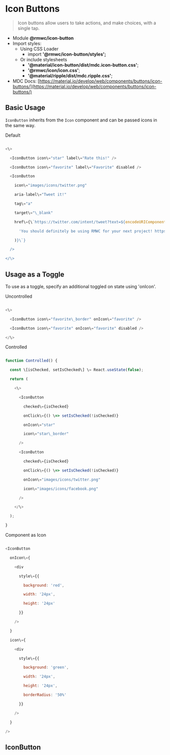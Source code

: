 # Icon Buttons

> Icon buttons allow users to take actions, and make choices, with a single tap.

-   Module __@rmwc/icon-button__
-   Import styles:
    -   Using CSS Loader
        -   import __'@rmwc/icon-button/styles';__
    -   Or include stylesheets
        -   __'@material/icon-button/dist/mdc.icon-button.css'__;
        -   __'@rmwc/icon/icon.css'__;
        -   __'@material/ripple/dist/mdc.ripple.css'__;
-   MDC Docs: [https://material.io/develop/web/components/buttons/icon-buttons/](https://material.io/develop/web/components/buttons/icon-buttons/)

## Basic Usage

`IconButton` inherits from the `Icon` component and can be passed icons in the same way.

Default

```js

<\>

  <IconButton icon\="star" label\="Rate this!" />

  <IconButton icon\="favorite" label\="Favorite" disabled />

  <IconButton

    icon\="images/icons/twitter.png"

    aria-label\="Tweet it!"

    tag\="a"

    target\="\_blank"

    href\={\`https://twitter.com/intent/tweet?text=${encodeURIComponent(

      'You should definitely be using RMWC for your next project! https://rmwc.io'

    )}\`}

  />

</\>


```

## Usage as a Toggle

To use as a toggle, specify an additional toggled on state using 'onIcon'.

Uncontrolled

```js

<\>

  <IconButton icon\="favorite\_border" onIcon\="favorite" />

  <IconButton icon\="favorite" onIcon\="favorite" disabled />

</\>


```

Controlled

```js

function Controlled() {

  const \[isChecked, setIsChecked\] \= React.useState(false);

  return (

    <\>

      <IconButton

        checked\={isChecked}

        onClick\={() \=> setIsChecked(!isChecked)}

        onIcon\="star"

        icon\="star\_border"

      />

      <IconButton

        checked\={isChecked}

        onClick\={() \=> setIsChecked(!isChecked)}

        onIcon\="images/icons/twitter.png"

        icon\="images/icons/facebook.png"

      />

    </\>

  );

}


```

Component as Icon

```js

<IconButton

  onIcon\={

    <div

      style\={{

        background: 'red',

        width: '24px',

        height: '24px'

      }}

    />

  }

  icon\={

    <div

      style\={{

        background: 'green',

        width: '24px',

        height: '24px',

        borderRadius: '50%'

      }}

    />

  }

/>


```

## IconButton